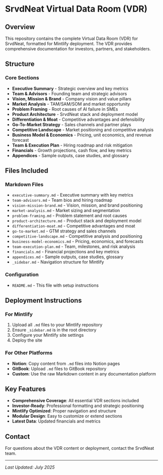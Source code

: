 # SrvdNeat Virtual Data Room (VDR)

## Overview

This repository contains the complete Virtual Data Room (VDR) for SrvdNeat, formatted for Mintlify deployment. The VDR provides comprehensive documentation for investors, partners, and stakeholders.

## Structure

### Core Sections
- **Executive Summary** - Strategic overview and key metrics
- **Team & Advisors** - Founding team and strategic advisors
- **Vision, Mission & Brand** - Company vision and value pillars
- **Market Analysis** - TAM/SAM/SOM and market opportunity
- **Problem Framing** - Root causes of AI failure in SMEs
- **Product Architecture** - SrvdNeat stack and deployment model
- **Differentiation & Moat** - Competitive advantages and defensibility
- **Go-To-Market Strategy** - Sales channels and partner plays
- **Competitive Landscape** - Market positioning and competitive analysis
- **Business Model & Economics** - Pricing, unit economics, and revenue forecast
- **Team & Execution Plan** - Hiring roadmap and risk mitigation
- **Financials** - Growth projections, cash flow, and key metrics
- **Appendices** - Sample outputs, case studies, and glossary

## Files Included

### Markdown Files
- `executive-summary.md` - Executive summary with key metrics
- `team-advisors.md` - Team bios and hiring roadmap
- `vision-mission-brand.md` - Vision, mission, and brand positioning
- `market-analysis.md` - Market sizing and segmentation
- `problem-framing.md` - Problem statement and root causes
- `product-architecture.md` - Product stack and deployment model
- `differentiation-moat.md` - Competitive advantages and moat
- `go-to-market.md` - GTM strategy and sales channels
- `competitive-landscape.md` - Competitive analysis and positioning
- `business-model-economics.md` - Pricing, economics, and forecasts
- `team-execution-plan.md` - Team, milestones, and risk analysis
- `financials.md` - Financial projections and key metrics
- `appendices.md` - Sample outputs, case studies, glossary
- `_sidebar.md` - Navigation structure for Mintlify

### Configuration
- `README.md` - This file with setup instructions

## Deployment Instructions

### For Mintlify
1. Upload all `.md` files to your Mintlify repository
2. Ensure `_sidebar.md` is in the root directory
3. Configure your Mintlify site settings
4. Deploy the site

### For Other Platforms
- **Notion**: Copy content from `.md` files into Notion pages
- **GitBook**: Upload `.md` files to GitBook repository
- **Custom**: Use the raw Markdown content in any documentation platform

## Key Features

- **Comprehensive Coverage**: All essential VDR sections included
- **Investor-Ready**: Professional formatting and strategic positioning
- **Mintlify Optimized**: Proper navigation and structure
- **Modular Design**: Easy to customize or extend sections
- **Latest Data**: Updated financials and metrics

## Contact

For questions about the VDR content or deployment, contact the SrvdNeat team.

---

*Last Updated: July 2025* 